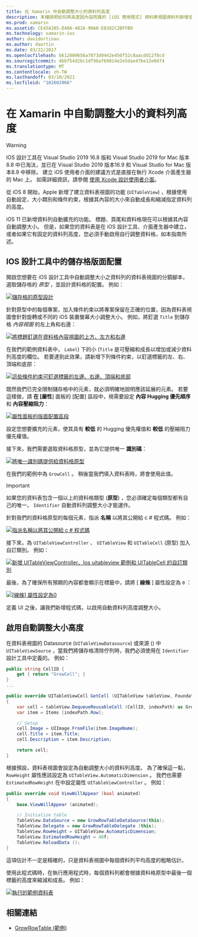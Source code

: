 ```yaml
---
title: 在 Xamarin 中自動調整大小的資料列高度
description: 本檔說明如何將高度因內容而異的 [iOS 應用程式] 資料表視圖資料列新增至 [Xamarin]。 它會討論 iOS 設計工具中的儲存格版面配置，並啟用自動調整大小的高度。
ms.prod: xamarin
ms.assetid: CE45A385-D40A-482A-90A0-E8382C2BFFB9
ms.technology: xamarin-ios
author: davidortinau
ms.author: daortin
ms.date: 03/22/2017
ms.openlocfilehash: b612800656a7073d0442e450f52c8aacdd12f8cd
ms.sourcegitcommit: 4bbf54d2bc1df96af69814e2e5dae47be12e0474
ms.translationtype: MT
ms.contentlocale: zh-TW
ms.lasthandoff: 03/10/2021
ms.locfileid: "102602966"
---
```

# <a name="auto-sizing-row-height-in-xamarinios"></a>在 Xamarin 中自動調整大小的資料列高度
> [!WARNING]
> IOS 設計工具在 Visual Studio 2019 16.8 版和 Visual Studio 2019 for Mac 版本8.8 中已淘汰，並已在 Visual Studio 2019 版本16.9 和 Visual Studio for Mac 版本8.9 中移除。
> 建立 iOS 使用者介面的建議方式是直接在執行 Xcode 介面產生器的 Mac 上。 如需詳細資訊，請參閱 [使用 Xcode 設計使用者介面](~/ios/user-interface/storyboards/index.md)。 

從 iOS 8 開始，Apple 新增了建立資料表視圖的功能 (`UITableView`) ，根據使用自動設定、大小類別和條件約束，根據其內容的大小來自動成長和縮減指定資料列的高度。

iOS 11 已新增資料列自動擴充的功能。 標題、頁尾和資料格現在可以根據其內容自動調整大小。 但是，如果您的資料表是在 iOS 設計工具、介面產生器中建立，或者如果它有固定的資料列高度，您必須手動啟用自行調整資料格，如本指南所述。

## <a name="cell-layout-in-the-ios-designer"></a>IOS 設計工具中的儲存格版面配置

開啟您想要在 iOS 設計工具中自動調整大小之資料列的資料表視圖的分鏡腳本，選取儲存格的 *原型* ，並設計資料格的配置。 例如：

[![儲存格的原型設計](autosizing-row-height-images/table01.png)](autosizing-row-height-images/table01.png#lightbox)

針對原型中的每個專案，加入條件約束以將專案保留在正確的位置，因為資料表視圖會針對旋轉或不同的 iOS 裝置螢幕大小調整大小。 例如，將釘選 `Title` 到儲存格 *內容視圖* 的左上角和右邊：

[![將標題釘選在資料格內容視圖的上方、左方和右邊](autosizing-row-height-images/table02.png)](autosizing-row-height-images/table02.png#lightbox)

在我們的範例資料表中， `Label`) 下的小 (`Title` 是可壓縮和成長以增加或減少資料列高度的欄位。 若要達到此效果，請新增下列條件約束，以釘選標籤的左、右、頂端和底部：

[![這些條件約束可釘選標籤的左邊、右邊、頂端和底部](autosizing-row-height-images/table03.png)](autosizing-row-height-images/table03.png#lightbox)

既然我們已完全限制儲存格中的元素，就必須明確地說明應該延展的元素。 若要這樣做，請 **在 [屬性**] 面板的 [配置] 區段中，視需要設定 **內容 Hugging 優先順序** 和 **內容壓縮阻力**：

[![屬性面板的版面配置區段](autosizing-row-height-images/table03a.png)](autosizing-row-height-images/table03a.png#lightbox)

設定您想要擴充的元素，使其具有 **較低** 的 Hugging 優先權值和 **較低** 的壓縮阻力優先權值。

接下來，我們需要選取資料格原型，並為它提供唯一 **識別碼**：

[![將唯一識別碼提供給資料格原型](autosizing-row-height-images/table04.png)](autosizing-row-height-images/table04.png#lightbox)

在我們的範例中為 `GrowCell` 。 稍後當我們填入資料表時，將會使用此值。

> [!IMPORTANT]
> 如果您的資料表包含一個以上的資料格類型 (**原型**) ，您必須確定每個類型都有自己的唯一， `Identifier` 自動資料列調整大小才能運作。

針對我們的資料格原型的每個元素，指派 **名稱** 以將其公開給 c # 程式碼。 例如：

[![指派名稱以將其公開給 c # 程式碼](autosizing-row-height-images/table05.png)](autosizing-row-height-images/table05.png#lightbox)

接下來，為 `UITableViewController` 、 `UITableView` 和 `UITableCell` (原型) 加入自訂類別。 例如：

[![新增 UITableViewController、Ios uitableview 範例和 UITableCell 的自訂類別](autosizing-row-height-images/table06.png)](autosizing-row-height-images/table06.png#lightbox)

最後，為了確保所有預期的內容都會顯示在標籤中，請將 [ **線條** ] 屬性設定為 `0` ：

[![[線條] 屬性設定為0](autosizing-row-height-images/table06.png)](autosizing-row-height-images/table06a.png#lightbox)

定義 UI 之後，讓我們新增程式碼，以啟用自動資料列高度調整大小。

## <a name="enabling-auto-resizing-height"></a>啟用自動調整大小高度

在資料表視圖的 Datasource (`UITableViewDatasource`) 或來源 () 中 `UITableViewSource` ，當我們將儲存格清除佇列時，我們必須使用在 `Identifier` 設計工具中定義的。 例如：

```csharp
public string CellID {
    get { return "GrowCell"; }
}
...

public override UITableViewCell GetCell (UITableView tableView, Foundation.NSIndexPath indexPath)
{
    var cell = tableView.DequeueReusableCell (CellID, indexPath) as GrowRowTableCell;
    var item = Items [indexPath.Row];

    // Setup
    cell.Image = UIImage.FromFile(item.ImageName);
    cell.Title = item.Title;
    cell.Description = item.Description;

    return cell;
}
```

根據預設，資料表視圖會設定為自動調整大小的資料列高度。 為了確保這一點， `RowHeight` 屬性應該設定為 `UITableView.AutomaticDimension` 。 我們也需要 `EstimatedRowHeight` 在中設定屬性 `UITableViewController` 。 例如：

```csharp
public override void ViewWillAppear (bool animated)
{
    base.ViewWillAppear (animated);

    // Initialize table
    TableView.DataSource = new GrowRowTableDataSource(this);
    TableView.Delegate = new GrowRowTableDelegate (this);
    TableView.RowHeight = UITableView.AutomaticDimension;
    TableView.EstimatedRowHeight = 40f;
    TableView.ReloadData ();
}
```

這項估計不一定是精確的，只是資料表視圖中每個資料列平均高度的粗略估計。

使用此程式碼時，在執行應用程式時，每個資料列都會根據資料格原型中最後一個標籤的高度來縮減和成長。 例如：

[![執行的範例資料表](autosizing-row-height-images/table07.png)](autosizing-row-height-images/table07.png#lightbox)

## <a name="related-links"></a>相關連結

- [GrowRowTable (範例) ](/samples/xamarin/ios-samples/growrowtable)